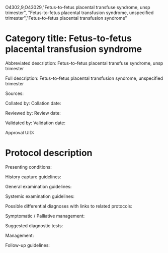 O4302,9,O43029,"Fetus-to-fetus placental transfuse syndrome, unsp trimester", "Fetus-to-fetus placental transfusion syndrome, unspecified trimester","Fetus-to-fetus placental transfusion syndrome"
# Category title: Fetus-to-fetus placental transfusion syndrome

Abbreviated description: Fetus-to-fetus placental transfuse syndrome, unsp trimester

Full description: Fetus-to-fetus placental transfusion syndrome, unspecified trimester

Sources:

Collated by:
Collation date:

Reviewed by:
Review date:

Validated by:
Validation date:

Approval UID:

# Protocol description

Presenting conditions:

History capture guidelines:

General examination guidelines:

Systemic examination guidelines:

Possible differential diagnoses with links to related protocols:

Symptomatic / Palliative management:

Suggested diagnostic tests:

Management:

Follow-up guidelines:
